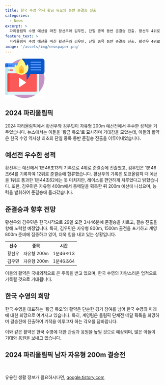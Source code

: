 ```yaml
---
title: 한국 수영 역사 황금 듀오의 동반 준결승 진출
categories:
  - News
excerpt: >
  파리올림픽 수영 예선을 마친 황선우와 김우민, 단일 종목 동반 준결승 진출. 황선우 4위로, 김우민 12위로 준결승 합류. 다비드 포포비치 등 우승 후보들도 뛰어난 경기력을 보임. 황선우는 도쿄 때보다 편안하게 레이스를 치렀다며 자신감을 드러내고, 김우민은 황선우와의 동반 결승 진출을 기대하며 긍정적인 태도를 보였다. 두 선수는 29일 오전 3시46분 준결승 경기에 출전할 예정이며, 결승 진출을 향해 최선을 다할 것으로 전망된다.
feature_text: >
  파리올림픽 수영 예선을 마친 황선우와 김우민, 단일 종목 동반 준결승 진출. 황선우 4위로, 김우민 12위로 준결승 합류. 다비드 포포비치 등 우승 후보들도 뛰어난 경기력을 보임. 황선우는 도쿄 때보다 편안하게 레이스를 치렀다며 자신감을 드러내고, 김우민은 황선우와의 동반 결승 진출을 기대하며 긍정적인 태도를 보였다. 두 선수는 29일 오전 3시46분 준결승 경기에 출전할 예정이며, 결승 진출을 향해 최선을 다할 것으로 전망된다.
image: '/assets/img/newspaper.png'
---
```


<p><img src="/assets/img/news.png" alt="rentncar 속보" /></p>

<h2 data-ke-size="size26">2024 파리올림픽</h2>

<p data-ke-size="size16">2024 파리올림픽에서 황선우와 김우민이 자유형 200m 예선전에서 우수한 성적을 거두었습니다. 뉴스에서는 이들을 '황금 듀오'로 묘사하며 기대감을 모았는데, 이들의 활약은 한국 수영 역사상 최초의 단일 종목 동반 준결승 진출을 이루어내었습니다.</p>

<h2 data-ke-size="size26">예선전 우수한 성적</h2>

<p data-ke-size="size16">황선우는 예선에서 1분46초13의 기록으로 4위로 준결승에 진출했고, 김우민은 1분46초64를 기록하여 12위로 준결승에 합류했습니다. 황선우의 기록은 도쿄올림픽 때 예선을 1위로 통과한 1분44초62에는 못 미치지만, 레이스를 편안하게 치루었다고 밝혔습니다. 또한, 김우민은 자유형 400m에서 동메달을 획득한 뒤 200m 예선에 나섰으며, 능력을 발휘하여 준결승에 올라갔습니다.</p>

<h2 data-ke-size="size26">준결승과 향후 전망</h2>

<p data-ke-size="size16">황선우와 김우민은 한국시각으로 29일 오전 3시46분에 준결승을 치르고, 결승 진출을 향해 노력할 예정입니다. 특히, 김우민은 자유형 800m, 1500m 출전을 포기하고 계영 800m 준비에 집중하고 있어, 더욱 힘을 내고 있는 상황입니다.</p>

<table>
    <tr>
        <td style="text-align: center; height: 17px;"><b>선수</b></td>
        <td style="text-align: center; height: 17px;"><b>종목</b></td>
        <td style="text-align: center; height: 17px;"><b>시간</b></td>
    </tr>
    <tr>
        <td style="text-align: center; height: 17px;">황선우</td>
        <td style="text-align: center; height: 17px;">자유형 200m</td>
        <td style="text-align: center; height: 17px;">1분46초13</td>
    </tr>
    <tr>
        <td style="text-align: center; height: 17px;">김우민</td>
        <td style="text-align: center; height: 17px;">자유형 200m</td>
        <td style="text-align: center; height: 17px;">1분46초64</td>
    </tr>
</table>

<p data-ke-size="size16">이들의 활약은 국내외적으로 큰 주목을 받고 있으며, 한국 수영의 자랑스러운 업적으로 기록될 것으로 기대됩니다.</p>

<h2 data-ke-size="size26">한국 수영의 희망</h2>

<p data-ke-size="size16">한국 수영을 대표하는 '황금 듀오'의 활약은 단순한 경기 참여를 넘어 한국 수영의 미래에 대한 희망으로 여겨지고 있습니다. 특히, 계영팀은 올림픽 단체전 메달 획득을 희망하며 결승전에 진출하여 기적을 이루고자 하는 각오를 담바랍니다.</p>

<p data-ke-size="size16">이와 같은 활약은 한국 수영에 대한 관심과 응원을 높일 것으로 예상되며, 많은 이들이 기대와 응원을 보내고 있습니다.</p>

<h2 data-ke-size="size26">2024 파리올림픽 남자 자유형 200m 결승전</h2>

<p data-ke-size="size16">&nbsp;</p>
유용한 생활 정보가 필요하시다면, <a href="https://qoogle.tistory.com" rel="dofollow">qoogle.tistory.com</a>



